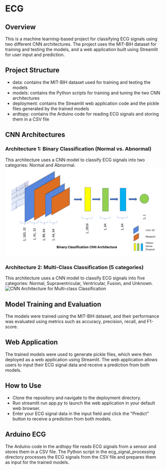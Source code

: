 # ECG

## Overview
This is a machine learning-based project for classifying ECG signals using two different CNN architectures. The project uses the MIT-BIH dataset for training and testing the models, and a web application built using Streamlit for user input and prediction.

## Project Structure
* data: contains the MIT-BIH dataset used for training and testing the models
* models: contains the Python scripts for training and tuning the two CNN architectures
* deployment: contains the Streamlit web application code and the pickle files generated by the trained models
* ardtopy: contains the Arduino code for reading ECG signals and storing them in a CSV file

## CNN Architectures
### Architecture 1: Binary Classification (Normal vs. Abnormal)
This architecture uses a CNN model to classify ECG signals into two categories: Normal and Abnormal.
<img src="bin_architecture.png" alt="CNN Architecture for Binary Classification">
### Architecture 2: Multi-Class Classification (5 categories)
This architecture uses a CNN model to classify ECG signals into five categories: Normal, Supraventricular, Ventricular, Fusion, and Unknown.
<img src="multi_architecture.png" alt="CNN Architecture for Multi-class Classification">
## Model Training and Evaluation
The models were trained using the MIT-BIH dataset, and their performance was evaluated using metrics such as accuracy, precision, recall, and F1-score.

## Web Application
The trained models were used to generate pickle files, which were then deployed as a web application using Streamlit. The web application allows users to input their ECG signal data and receive a prediction from both models.

## How to Use
* Clone the repository and navigate to the deployment directory.
* Run streamlit run app.py to launch the web application in your default web browser.
* Enter your ECG signal data in the input field and click the "Predict" button to receive a prediction from both models.
## Arduino ECG
The Arduino code in the ardtopy file reads ECG signals from a sensor and stores them in a CSV file. The Python script in the ecg_signal_processing directory processes the ECG signals from the CSV file and prepares them as input for the trained models.
